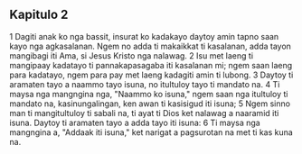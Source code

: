 Kapitulo 2
----------

1 Dagiti anak ko nga bassit, insurat ko kadakayo daytoy amin tapno saan kayo nga agkasalanan. Ngem no adda ti makaikkat ti kasalanan, adda tayon mangibagi iti Ama, si Jesus Kristo nga nalawag.
2 Isu met laeng ti mangipaay kadatayo ti pannakapasagaba iti kasalanan mi; ngem saan laeng para kadatayo, ngem para pay met laeng kadagiti amin ti lubong.
3 Daytoy ti aramaten tayo a naammo tayo isuna, no itultuloy tayo ti mandato na.
4 Ti maysa nga mangngina nga, "Naammo ko isuna," ngem saan nga itultuloy ti mandato na, kasinungalingan, ken awan ti kasisigud iti isuna;
5 Ngem sinno man ti mangitultuloy ti sabali na, ti ayat ti Dios ket nalawag a naaramid iti isuna. Daytoy ti aramaten tayo a adda tayo iti isuna:
6 Ti maysa nga mangngina a, "Addaak iti isuna," ket narigat a pagsurotan na met ti kas kuna na.
